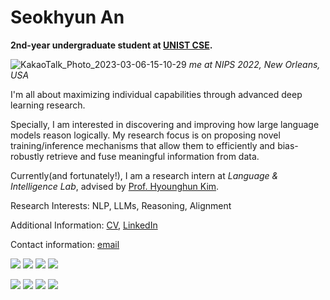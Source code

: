 # Seokhyun An

**2nd-year undergraduate student at [UNIST CSE](https://cse.unist.ac.kr/eng/).**

![KakaoTalk_Photo_2023-03-06-15-10-29](https://user-images.githubusercontent.com/84222373/223039488-e60dbe06-4de3-41e7-977b-f8349dedc542.jpeg)
*me at NIPS 2022, New Orleans, USA*

I'm all about maximizing individual capabilities through advanced deep learning research.

Specially, I am interested in discovering and improving how large language models reason logically. My research focus is on proposing novel training/inference mechanisms that allow them to efficiently and bias-robustly retrieve and fuse meaningful information from data.

Currently(and fortunately!), I am a research intern at <em>Language & Intelligence Lab</em>, advised by [Prof. Hyounghun Kim](https://sites.google.com/view/language-intelligence-lab/home?authuser=0). 

Research Interests: NLP, LLMs, Reasoning, Alignment

Additional Information: [CV](https://iamseokhyun.github.io/CV/CV_SeokhyunAn.pdf), [LinkedIn](https://www.linkedin.com/in/iamseokhyun/) 

Contact information: [email](mailto:iamseokhyun@gmail.com)

<img src="https://img.shields.io/badge/Python-3766AB?style=flat-square&logo=Python&logoColor=white"/></a> <img src="https://img.shields.io/badge/C-A8B9CC?style=flat-square&logo=C&logoColor=white"/></a> <img src="https://img.shields.io/badge/C++-00599C?style=flat-square&logo=C%2B%2B&logoColor=white"/></a> <img src="https://img.shields.io/badge/LaTeX-008080?style=flat-square&logo=LaTeX&logoColor=white"/></a>

<img src="https://img.shields.io/badge/PyTorch-EE4C2C?style=flat-square&logo=PyTorch&logoColor=white"/></a> <img src="https://img.shields.io/badge/Tensorflow-FF6F00?style=flat-square&logo=Tensorflow&logoColor=white"/></a> <img src="https://img.shields.io/badge/Ray-028CF0?style=flat-square&logo=Ray&logoColor=white"/></a> <img src="https://img.shields.io/badge/Docker-2496ED?style=flat-square&logo=Docker&logoColor=white"/></a> 
<br/>
